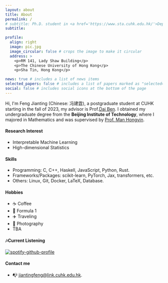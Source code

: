 ```yaml
---
layout: about
title: About
permalink: /
# subtitle: Ph.D. student in <a href='https://www.sta.cuhk.edu.hk/'>Department of Statistics, the Chinese University of Hong Kong </a>
subtitle: 

profile:
  align: right
  image: pic.jpg
  image_circular: false # crops the image to make it circular
  address: >
    <p>RM 141, Lady Shaw Building</p>
    <p>The Chinese University of Hong Kong</p>
    <p>Sha Tin, Hong Kong</p>

news: true # includes a list of news items
selected_papers: false # includes a list of papers marked as "selected={true}"
social: false # includes social icons at the bottom of the page
---
```


Hi, I'm Feng Jianting (Chinese: 冯建霆), a postgraduate student at CUHK starting in the fall of 2023, my advisor is Prof.[Dai Ben](https://bendai.org).
I obtained my undergraduate degree from the **Beijing Institute of Technology**, where I majored in Mathematics and was supervised by [Prof. Man Hongyin](https://math.bit.edu.cn/szdw/jgml/jsyxtkxx/mhy/index.htm).


#### Research Interest
- Interpretable Machine Learning
- High-dimensional Statistics

#### Skills
- Programming: C, C++, Haskell, JavaScript, Python, Rust.
- Frameworks/Packages: scikit-learn, PyTorch, Jax, transformers, etc.
- Others: Linux, Git, Docker, LaTeX, Database.


#### Hobbies
- ☕️ Coffee
- 🏁 Formula 1
- ✈️ Traveling
- 📸 Photography
- TBA

#### 🎶Current Listening
[![spotify-github-profile](https://spotify-github-profile.vercel.app/api/view?uid=31hagi73kurhgw7kr7tgyvicdhfq&cover_image=true&theme=natemoo-re&show_offline=false&background_color=121212&interchange=false&bar_color=d375ff&bar_color_cover=true)](https://github.com/kittinan/spotify-github-profile)

#### Contact me
- 📭 [jiantingfeng@link.cuhk.edu.hk](mailto:jiantingfeng@link.cuhk.edu.hk).


<!-- For additional information, please refer my [resume](/assets/pdf/resume.pdf). -->